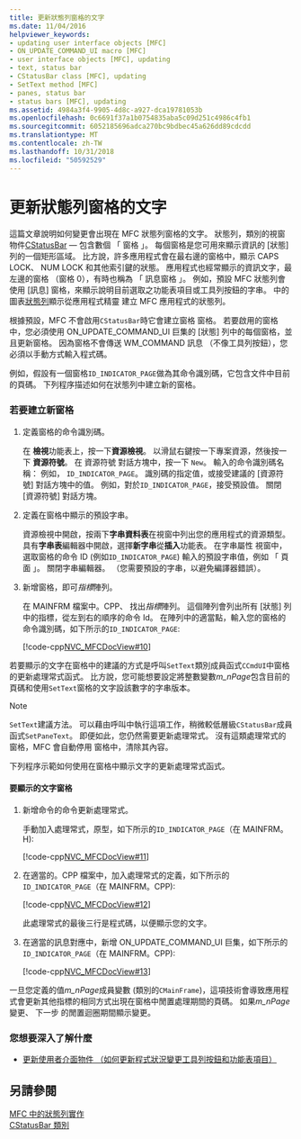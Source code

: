 ```yaml
---
title: 更新狀態列窗格的文字
ms.date: 11/04/2016
helpviewer_keywords:
- updating user interface objects [MFC]
- ON_UPDATE_COMMAND_UI macro [MFC]
- user interface objects [MFC], updating
- text, status bar
- CStatusBar class [MFC], updating
- SetText method [MFC]
- panes, status bar
- status bars [MFC], updating
ms.assetid: 4984a3f4-9905-4d8c-a927-dca19781053b
ms.openlocfilehash: 0c6691f37a1b0754835aba5c09d251c4986c4fb1
ms.sourcegitcommit: 6052185696adca270bc9bdbec45a626dd89cdcdd
ms.translationtype: MT
ms.contentlocale: zh-TW
ms.lasthandoff: 10/31/2018
ms.locfileid: "50592529"
---
```

# <a name="updating-the-text-of-a-status-bar-pane"></a>更新狀態列窗格的文字

這篇文章說明如何變更會出現在 MFC 狀態列窗格的文字。 狀態列，類別的視窗物件[CStatusBar](../mfc/reference/cstatusbar-class.md) — 包含數個 「 窗格 」。 每個窗格是您可用來顯示資訊的 [狀態] 列的一個矩形區域。 比方說，許多應用程式會在最右邊的窗格中，顯示 CAPS LOCK、 NUM LOCK 和其他索引鍵的狀態。 應用程式也經常顯示的資訊文字，最左邊的窗格 （窗格 0），有時也稱為 「 訊息窗格 」。 例如，預設 MFC 狀態列會使用 [訊息] 窗格，來顯示說明目前選取之功能表項目或工具列按鈕的字串。 中的圖表[狀態列](../mfc/status-bar-implementation-in-mfc.md)顯示從應用程式精靈 建立 MFC 應用程式的狀態列。

根據預設，MFC 不會啟用`CStatusBar`時它會建立窗格 窗格。 若要啟用的窗格中，您必須使用 ON_UPDATE_COMMAND_UI 巨集的 [狀態] 列中的每個窗格，並且更新窗格。 因為窗格不會傳送 WM_COMMAND 訊息 （不像工具列按鈕），您必須以手動方式輸入程式碼。

例如，假設有一個窗格`ID_INDICATOR_PAGE`做為其命令識別碼，它包含文件中目前的頁碼。 下列程序描述如何在狀態列中建立新的窗格。

### <a name="to-make-a-new-pane"></a>若要建立新窗格

1. 定義窗格的命令識別碼。

   在 **檢視**功能表上，按一下**資源檢視**。 以滑鼠右鍵按一下專案資源，然後按一下 **資源符號**。 在 資源符號 對話方塊中，按一下  `New`。 輸入的命令識別碼名稱： 例如， `ID_INDICATOR_PAGE`。 識別碼的指定值，或接受建議的 [資源符號] 對話方塊中的值。 例如，對於`ID_INDICATOR_PAGE`，接受預設值。 關閉 [資源符號] 對話方塊。

1. 定義在窗格中顯示的預設字串。

   資源檢視中開啟，按兩下**字串資料表**在視窗中列出您的應用程式的資源類型。 具有**字串表**編輯器中開啟，選擇**新字串**從**插入**功能表。 在字串屬性 視窗中，選取窗格的命令 ID (例如`ID_INDICATOR_PAGE`) 輸入的預設字串值，例如 「 頁面 」。 關閉字串編輯器。 （您需要預設的字串，以避免編譯器錯誤）。

1. 新增窗格，即可*指標*陣列。

   在 MAINFRM 檔案中。CPP、 找出*指標*陣列。 這個陣列會列出所有 [狀態] 列中的指標，從左到右的順序的命令 Id。 在陣列中的適當點，輸入您的窗格的命令識別碼，如下所示的`ID_INDICATOR_PAGE`:

   [!code-cpp[NVC_MFCDocView#10](../mfc/codesnippet/cpp/updating-the-text-of-a-status-bar-pane_1.cpp)]

若要顯示的文字在窗格中的建議的方式是呼叫`SetText`類別成員函式`CCmdUI`中窗格的更新處理常式函式。 比方說，您可能想要設定將整數變數*m_nPage*包含目前的頁碼和使用`SetText`窗格的文字設該數字的字串版本。

> [!NOTE]
>  `SetText`建議方法。 可以藉由呼叫中執行這項工作，稍微較低層級`CStatusBar`成員函式`SetPaneText`。 即便如此，您仍然需要更新處理常式。 沒有這類處理常式的窗格，MFC 會自動停用 窗格中，清除其內容。

下列程序示範如何使用在窗格中顯示文字的更新處理常式函式。

#### <a name="to-make-a-pane-display-text"></a>要顯示的文字窗格

1. 新增命令的命令更新處理常式。

   手動加入處理常式，原型，如下所示的`ID_INDICATOR_PAGE`（在 MAINFRM。H):

   [!code-cpp[NVC_MFCDocView#11](../mfc/codesnippet/cpp/updating-the-text-of-a-status-bar-pane_2.h)]

1. 在適當的。CPP 檔案中，加入處理常式的定義，如下所示的`ID_INDICATOR_PAGE`（在 MAINFRM。CPP):

   [!code-cpp[NVC_MFCDocView#12](../mfc/codesnippet/cpp/updating-the-text-of-a-status-bar-pane_3.cpp)]

   此處理常式的最後三行是程式碼，以便顯示您的文字。

1. 在適當的訊息對應中，新增 ON_UPDATE_COMMAND_UI 巨集，如下所示的`ID_INDICATOR_PAGE`（在 MAINFRM。CPP):

   [!code-cpp[NVC_MFCDocView#13](../mfc/codesnippet/cpp/updating-the-text-of-a-status-bar-pane_4.cpp)]

一旦您定義的值*m_nPage*成員變數 (類別的`CMainFrame`)，這項技術會導致應用程式會更新其他指標的相同方式出現在窗格中閒置處理期間的頁碼。 如果*m_nPage*變更、 下一步 的閒置迴圈期間顯示變更。

### <a name="what-do-you-want-to-know-more-about"></a>您想要深入了解什麼

- [更新使用者介面物件 （如何更新程式狀況變更工具列按鈕和功能表項目）](../mfc/how-to-update-user-interface-objects.md)

## <a name="see-also"></a>另請參閱

[MFC 中的狀態列實作](../mfc/status-bar-implementation-in-mfc.md)<br/>
[CStatusBar 類別](../mfc/reference/cstatusbar-class.md)
